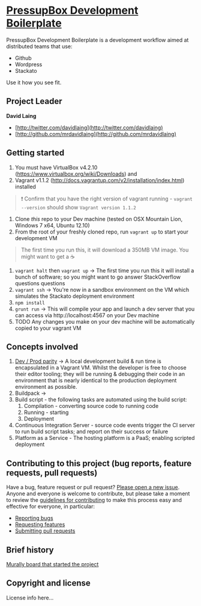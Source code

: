 # [PressupBox Development Boilerplate](http://#)

PressupBox Development Boilerplate is a development workflow aimed at distributed teams that use:

* Github
* Wordpress
* Stackato

Use it how you see fit.

## Project Leader

**David Laing**

+ [http://twitter.com/davidlaing](http://twitter.com/davidlaing)
+ [http://github.com/mrdavidlaing](http://github.com/mrdavidlaing)

## Getting started

1.  You must have VirtualBox v4.2.10 (https://www.virtualbox.org/wiki/Downloads) and 
1.  Vagrant v1.1.2 (http://docs.vagrantup.com/v2/installation/index.html) installed
>  :exclamation: Confirm that you have the right version of vagrant running - `vagrant --version` should show `Vagrant version 1.1.2`

1.  Clone _this_ repo to your Dev machine (tested on OSX Mountain Lion, Windows 7 x64, Ubuntu 12.10)
1.  From the root of your freshly cloned repo, run `vagrant up` to start your development VM 
> The first time you run this, it will download a 350MB VM image.  You might want to get a :coffee:

1.  `vagrant halt` then `vagrant up` -> The first time you run this it will install a bunch of software; so you might want to go answer StackOverflow questions questions
1.  `vagrant ssh` -> You're now in a sandbox environment on the VM which simulates the Stackato deployment environment
1.  `npm install`
1.  `grunt run` -> This will compile your app and launch a dev server that you can access via http://localhost:4567 on your Dev machine
1.  TODO Any changes you make on your dev machine will be automatically copied to your vagrant VM

## Concepts involved

1. [Dev / Prod parity](http://www.12factor.net/dev-prod-parity) -> A local development build & run time is encapsulated in a
Vagrant VM.  Whilst the developer is free to choose their editor tooling; they will be running & debugging their code in an
environment that is nearly identical to the production deployment environment as possible.  
1. Buildpack -> 
1. Build script - the following tasks are automated using the build script:
   1. Compilation - converting source code to running code 
   1. Running - starting 
   1. Deployment
1. Continuous Integration Server - source code events trigger the CI server to run build script tasks; and report on their success or failure
1. Platform as a Service - The hosting platform is a PaaS; enabling scripted deployment

## Contributing to this project (bug reports, feature requests, pull requests)

Have a bug, feature request or pull request? [Please open a new issue](https://github.com/cityindex/remote-development-boilerplate/issues).
Anyone and everyone is welcome to contribute, but please take a moment to
review the [guidelines for contributing](CONTRIBUTING.md) to make this process
easy and effective for everyone, in particular:

* [Reporting bugs](CONTRIBUTING.md#reporting-bugs)
* [Requesting features](CONTRIBUTING.md#requesting-features)
* [Submitting pull requests](CONTRIBUTING.md#submitting-pull-requests)

## Brief history

[Murally board that started the project](http://mrl.li/ZFs4qk)

## Copyright and license

License info here...
